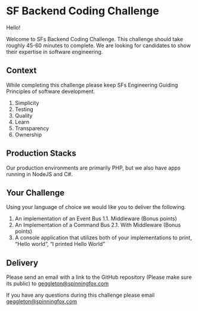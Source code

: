 # SF Backend Coding Challenge

Hello!

Welcome to SFs Backend Coding Challenge. This challenge should take roughly 45-60
minutes to complete. We are looking for candidates to show their expertise in software
engineering.

## Context

While completing this challenge please keep SFs Engineering Guiding Principles of
software development.

1. Simplicity
2. Testing
3. Quality
4. Learn
5. Transparency
6. Ownership

## Production Stacks

Our production environments are primarily PHP, but we also have apps running in
NodeJS and C#.

## Your Challenge

Using your language of choice we would like you to deliver the following.

1. An implementation of an Event Bus
1.1. Middleware (Bonus points)
2. An Implementation of a Command Bus
2.1. With Middleware (Bonus points)
3. A console application that utilizes both of your implementations to print, “Hello
world”, “I printed Hello World”

## Delivery

Please send an email with a link to the GitHub repository (Please make sure its public)
to geggleton@spinningfox.com

If you have any questions during this challenge please email
geggleton@spinningfox.com 
